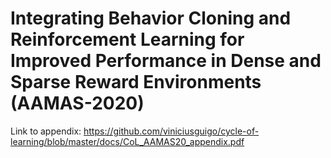 # Integrating Behavior Cloning and Reinforcement Learning for Improved Performance in Dense and Sparse Reward Environments (AAMAS-2020)

Link to appendix: https://github.com/viniciusguigo/cycle-of-learning/blob/master/docs/CoL_AAMAS20_appendix.pdf
